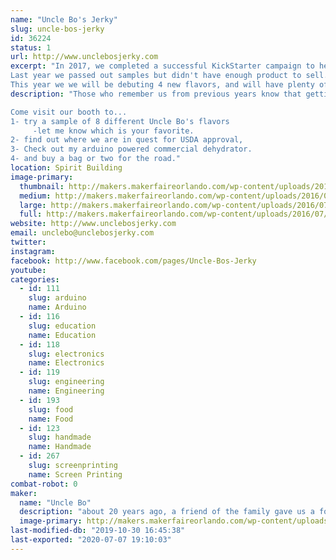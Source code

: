 ```yaml
---
name: "Uncle Bo's Jerky"
slug: uncle-bos-jerky
id: 36224
status: 1
url: http://www.unclebosjerky.com
excerpt: "In 2017, we completed a successful KickStarter campaign to help Uncle Bo get USDA approved.
Last year we passed out samples but didn't have enough product to sell.
This year we we will be debuting 4 new flavors, and will have plenty of all 8 flavors for sale!"
description: "Those who remember us from previous years know that getting Uncle Bo's Jerky LLC up and running has been a long time coming! We are at a pivotal point in the process; gearing up for bulk production and national sales! We have spent this past year working with a couple different co-packers to make sure my jerky recipe comes out perfect in bulk production and meets USDA approval. 

Come visit our booth to...
1- try a sample of 8 different Uncle Bo's flavors
     -let me know which is your favorite.
2- find out where we are in quest for USDA approval, 
3- Check out my arduino powered commercial dehydrator.
4- and buy a bag or two for the road."
location: Spirit Building
image-primary:
  thumbnail: http://makers.makerfaireorlando.com/wp-content/uploads/2016/07/Logo-trans-1-150x150.png
  medium: http://makers.makerfaireorlando.com/wp-content/uploads/2016/07/Logo-trans-1-300x275.png
  large: http://makers.makerfaireorlando.com/wp-content/uploads/2016/07/Logo-trans-1-1024x939.png
  full: http://makers.makerfaireorlando.com/wp-content/uploads/2016/07/Logo-trans-1.png
website: http://www.unclebosjerky.com
email: unclebo@unclebosjerky.com
twitter: 
instagram: 
facebook: http://www.facebook.com/pages/Uncle-Bos-Jerky
youtube: 
categories:
  - id: 111
    slug: arduino
    name: Arduino
  - id: 116
    slug: education
    name: Education
  - id: 118
    slug: electronics
    name: Electronics
  - id: 119
    slug: engineering
    name: Engineering
  - id: 193
    slug: food
    name: Food
  - id: 123
    slug: handmade
    name: Handmade
  - id: 267
    slug: screenprinting
    name: Screen Printing
combat-robot: 0
maker:
  name: "Uncle Bo"
  description: "about 20 years ago, a friend of the family gave us a food dehydrator, using the recipe that came with the unit I made some Beef jerky. It was awful! It was worse than the generic store bought stuff. As I make my own steak rubs, wing sauces etcetera ... I decided to make my own jerky recipe. After about 6 months of trial and error, I came up with my original recipe jerky. Using this as a base, I have created 7 additional flavors. "
  image-primary: http://makers.makerfaireorlando.com/wp-content/uploads/2016/10/Logo-trans-1024x939.png
last-modified-db: "2019-10-30 16:45:38"
last-exported: "2020-07-07 19:10:03"
---
```

